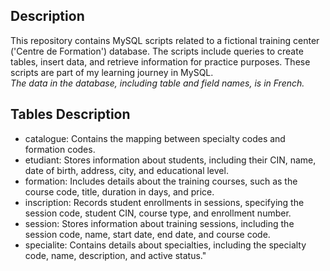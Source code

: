 ## Description
This repository contains MySQL scripts related to a fictional training center ('Centre de Formation') database. The scripts include queries to create tables, insert data, and retrieve information for practice purposes. These scripts are part of my learning journey in MySQL.  
*The data in the database, including table and field names, is in French.*

## Tables Description
- catalogue: Contains the mapping between specialty codes and formation codes.
- etudiant: Stores information about students, including their CIN, name, date of birth, address, city, and educational level.
- formation: Includes details about the training courses, such as the course code, title, duration in days, and price.
- inscription: Records student enrollments in sessions, specifying the session code, student CIN, course type, and enrollment number.
- session: Stores information about training sessions, including the session code, name, start date, end date, and course code.
- specialite: Contains details about specialties, including the specialty code, name, description, and active status."
